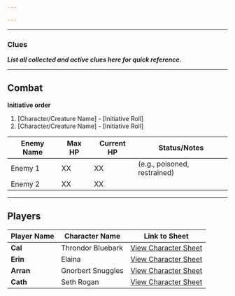 ```yaml
---

---
```

---
### Clues
***List all collected and active clues here for quick reference.***

---
## Combat

**Initiative order**
1. [Character/Creature Name] - [Initiative Roll]
2. [Character/Creature Name] - [Initiative Roll]

| **Enemy Name** | **Max HP** | **Current HP** | **Status/Notes**             |
| -------------- | ---------- | -------------- | ---------------------------- |
| Enemy 1        | XX         | XX             | (e.g., poisoned, restrained) |
| Enemy 2        | XX         | XX             |                              |

---
## Players

| **Player Name** | **Character Name** | **Link to Sheet**                                                         |
| --------------- | ------------------ | ------------------------------------------------------------------------- |
| **Cal**         | Throndor Bluebark  | [View Character Sheet](https://dicecloud.com/character/cayznk7CXjbC5HGus) |
| **Erin**        | Elaina             | [View Character Sheet](https://dicecloud.com/character/xRiugkQY6jjW2ZnFD) |
| **Arran**       | Gnorbert Snuggles  | [View Character Sheet](https://dicecloud.com/character/vxNCwLWtsG6qt6oqH) |
| **Cath**        | Seth Rogan         | [View Character Sheet](https://dicecloud.com/character/oh9MBbRwsSLjb2uAM) |
